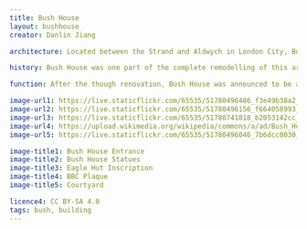 ```yaml
---
title: Bush House
layout: bushhouse
creator: Danlin Jiang

architecture: Located between the Strand and Aldwych in London City, Bush House is perhaps one of the most prominent places in King's strand campus. As an antique building with nearly one-centry history, it has been preserved under the  Grade II listed criteria of UK government. The building plan was directed by a US businessman named Irving T. Bush, hence the name. He intended to set it as a trade centre, where manufacturers could demonstrate their commodities to customers. US architect Harvey Wiley Corbett undertook the design. The initial construction started in 1919. Various parts were finished and opened over a decade, including Centre Block (1925), North-West Wing (1928), North-East Wing (1929), South-East Wing (1930) and South-West Wing (1935). Build from Portland Stone, this grand project cost around $10 million. Bush House used to be "the most expensive building in the world".The central block features architecting details of the opulent complex. Facing north and overlooking Kingsway, a 100-foot arch is the main entrance of this building. It has two male statues raising a torch, with a well-known inscription over doorway, "To the friendship of the English Speaking Peoples". The statues represent UK and US in memory of the "Anglo-Saxonism" partnership from late 19th to early 20th century. 

history: Bush House was one part of the complete remodelling of this area of London in the decades around 1900, which replaced an area of slum housing and trade in pornography in the notorious Holywell Street. These developments created an imposing new business district centred around the newly-constructed Kingsway, with its revolutionary tram subway, and the semi-circular Aldwych (named after Wych Street which used to cross the area), both opened by King Edward VII in 1905. 2. The site was home to the ‘Eagle Hut’ during the First World War, established by four American businessmen and run by the Young Men Christian’s Association (YMCA). The Eagle Hut provided a place for British and American servicemen to eat, drink, and fraternise while they were stationed in London. Today, the Eagle Hut is commemorated by a plaque on Bush House which contends, notably, that the Eagle Hut’s services ‘testified to the friendship of the English speaking peoples. 3. During Second World War, a bomb hit Bush House and destoryed the left arm of the statue US. However, its right arm remained connected to the stone torch, and therefore to the statue Britain. It was not until 1977 that a US company restored its lost arm… 4.BBC 1941-2012 Just in the wartime, BBC moved into Bush House and owned this place for next 70 years. The former office at Oxford Street was destroyed, BBC European services were re-located there in 1940, and overseas services arrived in the late 1950s.The world famous author George Orwell used to work in Bush House when he joined in BBC Eastern Service. It is said that the canteen and Room 101 in his book 1984  were related to some rooms in Bush House. 

function: After the though renovation, Bush House was announced to be an expansion of King's College London Strand Campus in 2015. Since the foundation of Business School, the long-history building has being home to King's students and staff. It also houses student's union with other spaces such as Union Shop, Arcade and activity lobbies. The courtyard, which was the car parking in BBC, is nowadays a semi-public area connecting the wings. It features a fancy glass pavilion with access to campus kitchen and bar. 

image-url1: https://live.staticflickr.com/65535/51780496486_f3e49b38a2_k.jpg
image-url2: https://live.staticflickr.com/65535/51780496156_f664050993_k.jpg
image-url3: https://live.staticflickr.com/65535/51780741818_b2053142cc_k.jpg
image-url4: https://upload.wikimedia.org/wikipedia/commons/a/ad/Bush_House_International_radio%2C_television_and_online_content_made_here_1941-2012.jpg
image-url5: https://live.staticflickr.com/65535/51780496046_7b6dcc0030_k.jpg

image-title1: Bush House Entrance
image-title2: Bush House Statues
image-title3: Eagle Hut Inscription
image-title4: BBC Plaque
image-title5: Courtyard

licence4: CC BY-SA 4.0
tags: bush, building
---
```


